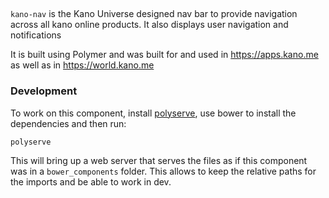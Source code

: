 ## <kano-nav>

`kano-nav` is the Kano Universe designed nav bar to provide navigation across all kano online products. It also displays user navigation and notifications

It is built using Polymer and was built for and used in https://apps.kano.me as well as in https://world.kano.me

### Development

To work on this component, install [polyserve](https://github.com/PolymerLabs/polyserve), use bower to install the dependencies and then run:

```
polyserve
```

This will bring up a web server that serves the files as if this component was in a `bower_components` folder. This allows to keep the relative paths for the imports and be able to work in dev.
